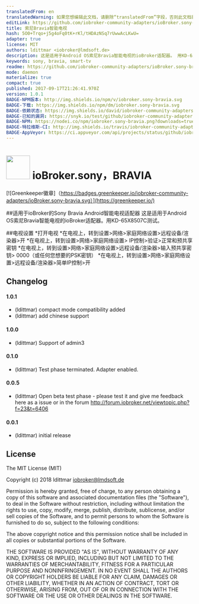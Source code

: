```yaml
---
translatedFrom: en
translatedWarning: 如果您想编辑此文档，请删除“translatedFrom”字段，否则此文档将再次自动翻译
editLink: https://github.com/iobroker-community-adapters/ioBroker.sony-bravia/edit/master//README.md
title: 索尼Bravia智能电视
hash: 5O0+Trqo+j5g4oFq0tK+rKl/tHDAzNSq7rUwwAcLKwU=
adapter: true
license: MIT
authors: ldittmar <iobroker@lmdsoft.de>
description: 这是适用于Android OS索尼Bravia智能电视的ioBroker适配器。 用KD-65X8507C测试。
keywords: sony, bravia, smart-tv
readme: https://github.com/iobroker-community-adapters/ioBroker.sony-bravia/blob/master/README.md
mode: daemon
materialize: true
compact: true
published: 2017-09-17T21:26:41.970Z
version: 1.0.1
BADGE-NPM版本: http://img.shields.io/npm/v/iobroker.sony-bravia.svg
BADGE-下载: https://img.shields.io/npm/dm/iobroker.sony-bravia.svg
BADGE-依赖状态: https://img.shields.io/david/iobroker-community-adapters/iobroker.sony-bravia.svg
BADGE-已知的漏洞: https://snyk.io/test/github/iobroker-community-adapters/ioBroker.sony-bravia/badge.svg
BADGE-NPM: https://nodei.co/npm/iobroker.sony-bravia.png?downloads=true
BADGE-特拉维斯-CI: http://img.shields.io/travis/iobroker-community-adapters/ioBroker.sony-bravia/master.svg
BADGE-AppVeyor: https://ci.appveyor.com/api/projects/status/github/iobroker-community-adapters/ioBroker.sony-bravia?branch=master&svg=true
---
```

<h1><img src="https://raw.githubusercontent.com/iobroker-community-adapters/ioBroker.sony-bravia/master/admin/sony-bravia.png" width="64"/> ioBroker.sony，BRAVIA </h1>

[![Greenkeeper徽章]（https://badges.greenkeeper.io/iobroker-community-adapters/ioBroker.sony-bravia.svg）](https://greenkeeper.io/)

##适用于ioBroker的Sony Bravia Android智能电视适配器
这是适用于Android OS索尼Bravia智能电视的ioBroker适配器。用KD-65X8507C测试。

##电视设置
*打开电视
*在电视上，转到设置>网络>家庭网络设置>远程设备/渲染器>开
*在电视上，转到设置>网络>家庭网络设置> IP控制>验证>正常和预共享密钥
*在电视上，转到设置>网络>家庭网络设置>远程设备/渲染器>输入预共享密钥> 0000（或任何您想要的PSK密钥）
*在电视上，转到设置>网络>家庭网络设置>远程设备/渲染器>简单IP控制>开

## Changelog

#### 1.0.1
* (ldittmar) compact mode compatibility added
* (ldittmar) add chinese support

#### 1.0.0
* (ldittmar) Support of admin3

#### 0.1.0
* (ldittmar) Test phase terminated. Adapter enabled.

#### 0.0.5
* (ldittmar) Open beta test phase - please test it and give me feedback here as a issue or in the forum http://forum.iobroker.net/viewtopic.php?f=23&t=6406

#### 0.0.1
* (ldittmar) initial release

## License
The MIT License (MIT)

Copyright (c) 2018 ldittmar <iobroker@lmdsoft.de>

Permission is hereby granted, free of charge, to any person obtaining a copy
of this software and associated documentation files (the "Software"), to deal
in the Software without restriction, including without limitation the rights
to use, copy, modify, merge, publish, distribute, sublicense, and/or sell
copies of the Software, and to permit persons to whom the Software is
furnished to do so, subject to the following conditions:

The above copyright notice and this permission notice shall be included in
all copies or substantial portions of the Software.

THE SOFTWARE IS PROVIDED "AS IS", WITHOUT WARRANTY OF ANY KIND, EXPRESS OR
IMPLIED, INCLUDING BUT NOT LIMITED TO THE WARRANTIES OF MERCHANTABILITY,
FITNESS FOR A PARTICULAR PURPOSE AND NONINFRINGEMENT. IN NO EVENT SHALL THE
AUTHORS OR COPYRIGHT HOLDERS BE LIABLE FOR ANY CLAIM, DAMAGES OR OTHER
LIABILITY, WHETHER IN AN ACTION OF CONTRACT, TORT OR OTHERWISE, ARISING FROM,
OUT OF OR IN CONNECTION WITH THE SOFTWARE OR THE USE OR OTHER DEALINGS IN
THE SOFTWARE.
